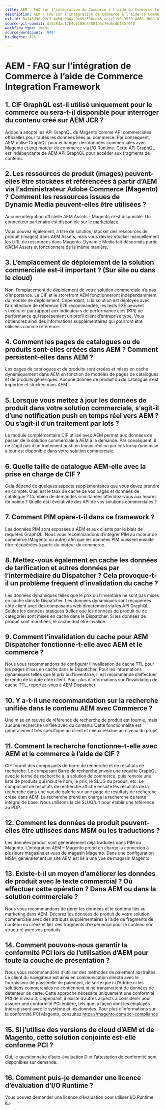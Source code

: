 ```yaml
---
title: AEM - FAQ sur l’intégration de Commerce à l’aide de Commerce Integration Framework
description: AEM - FAQ sur l’intégration de Commerce à l’aide de Commerce Integration Framework
exl-id: 0a946d98-22c7-445d-984a-9e09c306ce45,aece1190-9530-4060-9b08-022da7068987
source-git-commit: da538dac17b4c6182b44801b4c79d6cdbf35f640
workflow-type: tm+mt
source-wordcount: '946'
ht-degree: 47%

---
```


# AEM - FAQ sur l’intégration de Commerce à l’aide de Commerce Integration Framework

## 1. CIF GraphQL est-il utilisé uniquement pour le commerce ou sera-t-il disponible pour interroger du contenu créé sur AEM JCR ?

Adobe a adopté les API GraphQL de Magento comme API commerciales officielles pour toutes les données liées au commerce. Par conséquent, AEM utilise GraphQL pour échanger des données commerciales avec Magento et tout moteur de commerce via I/O Runtime. Cette API GraphQL est indépendante de AEM API GraphQL pour accéder aux fragments de contenu.

## 2. Les ressources de produit (images) peuvent-elles être stockées et référencées à partir d’AEM via l’administrateur Adobe Commerce (Magento) ? Comment les ressources issues de Dynamic Media peuvent-elles être utilisées ?

Aucune intégration officielle AEM Assets - Magento n’est disponible. Un connecteur partenaire est disponible sur le [marketplace](https://marketplace.magento.com/bounteous-dam.html).

Vous pouvez également, à titre de solution, stocker des ressources de produit (images) dans AEM Assets, mais vous devrez stocker manuellement les URL de ressources dans Magento. Dynamic Media fait désormais partie d’AEM Assets et fonctionnera de la même manière.

## 3. L’emplacement de déploiement de la solution commerciale est-il important ? (Sur site ou dans le cloud)

Non, l’emplacement de déploiement de votre solution commerciale n’a pas d’importance. Le CIF et le storefront AEM fonctionneront indépendamment du modèle de déploiement. Cependant, si la solution est déployée avec l’architecture de référence E2E recommandée, les tests E2E peuvent s’exécuter par rapport aux indicateurs de performance clés (KPI) de performance qui représentent un profil client d’entreprise type. Vous obtiendrez ainsi des informations supplémentaires qui pourront être utilisées comme référence.

## 4. Comment les pages de catalogues ou de produits sont-elles créées dans AEM ? Comment persistent-elles dans AEM ?

Les pages de catalogues et de produits sont créées et mises en cache dynamiquement dans AEM en fonction de modèles de pages de catalogues et de produits génériques. Aucune donnée de produit ou de catalogue n’est importée et stockée dans AEM.

## 5. Lorsque vous mettez à jour les données de produit dans votre solution commerciale, s’agit-il d’une notification push en temps réel vers AEM ? Ou s’agit-il d’un traitement par lots ?

Le module complémentaire CIF utilisé avec AEM permet aux données de passer de la solution commerciale à AEM à la demande. Par conséquent, il ne s’agit pas d’un traitement push en temps réel ou par lots lorsqu’une mise à jour est disponible dans votre solution commerciale.

## 6. Quelle taille de catalogue AEM-elle avec la prise en charge de CIF ?

Cela dépend de quelques aspects supplémentaires que vous devez prendre en compte. Quel est le taux de cache de vos pages et données de catalogue ? Combien de demandes simultanées attendez-vous aux heures de pointe ? Quelle est l’évolutivité des API de vos solutions commerciales ?

## 7. Comment PIM opère-t-il dans ce framework ?

Les données PIM sont exposées à AEM et aux clients par le biais de requêtes GraphQL. Nous vous recommandons d’intégrer PIM au moteur de commerce (Magento ou autre) afin que les données PIM puissent ensuite être récupérées à partir du moteur de commerce.

## 8. Mettez-vous également en cache les données de tarification et autres données par l’intermédiaire du Dispatcher ? Cela provoque-t-il un problème fréquent d’invalidation du cache ?

Les données dynamiques telles que le prix ou l’inventaire ne sont pas mises en cache dans le Dispatcher. Les données dynamiques sont récupérées côté client avec des composants web directement via les API GraphQL. Seules les données statiques (telles que les données de produit ou de catégorie) sont mises en cache dans le Dispatcher. Si les données de produit sont modifiées, le cache doit être invalidé.

## 9. Comment l’invalidation du cache pour AEM Dispatcher fonctionne-t-elle avec AEM et le commerce ?

Nous vous recommandons de configurer l’invalidation de cache TTL pour les pages mises en cache dans le Dispatcher. Pour les informations dynamiques telles que le prix ou l’inventaire, il est recommandé d’effectuer le rendu de la date côté client. Pour plus d’informations sur l’invalidation de cache TTL, reportez-vous à [AEM Dispatcher](https://helpx.adobe.com/fr/experience-manager/kb/optimizing-the-dispatcher-cache.html)

## 10. Y a-t-il une recommandation sur la recherche unifiée dans le contenu AEM avec Commerce ?

Une mise en œuvre de référence de recherche de produit est fournie, mais aucune recherche unifiée avec du contenu. Cette fonctionnalité est généralement très spécifique au client et mieux résolue au niveau du projet.

## 11. Comment la recherche fonctionne-t-elle avec AEM et le commerce à l’aide de CIF ?

CIF fournit des composants de barre de recherche et de résultats de recherche. Le composant Barre de recherche envoie une requête GraphQL avec le terme de recherche à la solution de commerce, puis renvoie une liste de produits qui inclut le nom, le prix, le SLUG du produit, etc. Le composant de résultats de recherche affiche ensuite les résultats de la recherche dans une vue de galerie sur une page de résultats de recherche créée dans AEM. La recherche prend en charge la recherche de texte intégral de base. Nous utilisons la clé SLUG/url pour établir une référence au PDP.

## 12. Comment les données de produit peuvent-elles être utilisées dans MSM ou les traductions ?

Les données produit sont généralement déjà traduites dans PIM ou Magento. L’intégration AEM – Magento prend en charge la connexion à plusieurs magasins et vues de magasin Magento. Dans une configuration MSM, généralement un site AEM est lié à une vue de magasin Magento.

## 13. Existe-t-il un moyen d’améliorer les données de produit avec le texte commercial ? Où effectuer cette opération ? Dans AEM ou dans la solution commerciale ?

Nous vous recommandons de gérer les données et le contenu liés au marketing dans AEM. Décorez les données de produit de votre solution commerciale avec des attributs supplémentaires à l’aide de fragments de contenu ou créez et liez des fragments d’expérience pour le contenu non structuré avec vos produits.

## 14. Comment pouvons-nous garantir la conformité PCI lors de l’utilisation d’AEM pour toute la couche de présentation ?

Nous vous recommandons d’utiliser des méthodes de paiement abstraites. Le client du navigateur est ainsi en communication directe avec le fournisseur de passerelle de paiement, de sorte que ni l’Adobe ni les solutions commerciales ne contiennent ni ne transmettent de données de détenteur de carte. Cette approche nécessite uniquement une conformité PCI de niveau 3. Cependant, il existe d’autres aspects à considérer pour assurer une conformité PCI entière, tels que la façon dont les employés interagissent avec le système et les données. Pour plus d’informations sur la conformité PCI Magento, consultez <https://magento.com/pci-compliance>

## 15. Si j’utilise des versions de cloud d’AEM et de Magento, cette solution conjointe est-elle conforme PCI ?

Oui, le questionnaire d’auto-évaluation D et l’attestation de conformité sont disponibles sur demande.

## 16. Comment puis-je demander une licence d’évaluation d’I/O Runtime ?

Vous pouvez demander une licence d’évaluation pour utiliser I/O Runtime [ici](https://adobeio.typeform.com/to/obqgRm).

